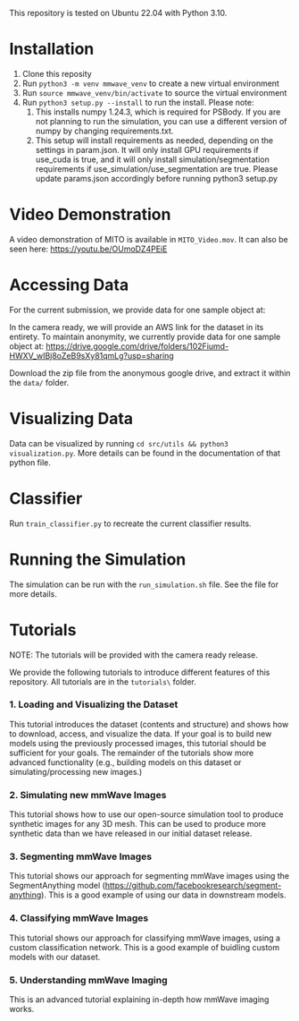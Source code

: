 This repository is tested on Ubuntu 22.04 with Python 3.10. 

# Installation
1. Clone this reposity
2. Run `python3 -m venv mmwave_venv` to create a new virtual environment
3. Run `source mmwave_venv/bin/activate` to source the virtual environment
4. Run `python3 setup.py --install` to run the install. Please note:
    1. This installs numpy 1.24.3, which is required for PSBody. If you are not planning to run the simulation, you can use a different version of numpy by changing requirements.txt.
    2. This setup will install requirements as needed, depending on the settings in param.json. It will only install GPU requirements if use_cuda is true, and it will only install simulation/segmentation requirements if use_simulation/use_segmentation are true. Please update params.json accordingly before running python3 setup.py

# Video Demonstration

A video demonstration of MITO is available in `MITO_Video.mov`. It can also be seen here: https://youtu.be/OUmoDZ4PEiE


# Accessing Data
For the current submission, we provide data for one sample object at: 

In the camera ready, we will provide an AWS link for the dataset in its entirety. To maintain anonymity, we currently provide data for one sample object at: https://drive.google.com/drive/folders/102Fiumd-HWXV_wIBj8oZeB9sXy81qmLg?usp=sharing

Download the zip file from the anonymous google drive, and extract it within the `data/` folder. 

# Visualizing Data
Data can be visualized by running `cd src/utils && python3 visualization.py`. More details can be found in the documentation of that python file.

# Classifier
Run `train_classifier.py` to recreate the current classifier results. 

# Running the Simulation
The simulation can be run with the `run_simulation.sh` file. See the file for more details. 

# Tutorials 
NOTE: The tutorials will be provided with the camera ready release. 

We provide the following tutorials to introduce different features of this repository. All tutorials are in the `tutorials\` folder.
### 1. Loading and Visualizing the Dataset
This tutorial introduces the dataset (contents and structure) and shows how to download, access, and visualize the data. If your goal is to build new models using the previously processed images, this tutorial should be sufficient for your goals. The remainder of the tutorials show more advanced functionality (e.g., building models on this dataset or simulating/processing new images.)

### 2. Simulating new mmWave Images
This tutorial shows how to use our open-source simulation tool to produce synthetic images for any 3D mesh. This can be used to produce more synthetic data than we have released in our initial dataset release. 

### 3. Segmenting mmWave Images
This tutorial shows our approach for segmenting mmWave images using the SegmentAnything model (https://github.com/facebookresearch/segment-anything). This is a good example of using our data in downstream models.

### 4. Classifying mmWave Images
This tutorial shows our approach for classifying mmWave images, using a custom classification network. This is a good example of buidling custom models with our dataset. 

### 5. Understanding mmWave Imaging
This is an advanced tutorial explaining in-depth how mmWave imaging works. 
